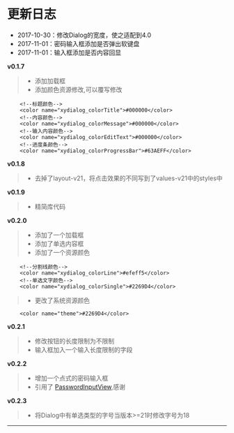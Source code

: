# 更新日志
* 2017-10-30：修改Dialog的宽度，使之适配到4.0
* 2017-11-01：密码输入框添加是否弹出软键盘
* 2017-11-01：输入框添加是否内容回显

**v0.1.7**
>* 添加加载框
>* 添加颜色资源修改,可以覆写修改
```
    <!--标题颜色-->
    <color name="xydialog_colorTitle">#000000</color>
    <!--内容颜色-->
    <color name="xydialog_colorMessage">#000000</color>
    <!--输入内容颜色-->
    <color name="xydialog_colorEditText">#000000</color>
    <!--进度条颜色-->
    <color name="xydialog_colorProgressBar">#63AEFF</color>
```

**v0.1.8**
>* 去掉了layout-v21，将点击效果的不同写到了values-v21中的styles中

**v0.1.9**
>* 精简库代码

**v0.2.0**
>* 添加了一个加载框
>* 添加了单选内容框
>* 添加了一个资源颜色
```
    <!--分割线颜色-->
    <color name="xydialog_colorLine">#efeff5</color>
    <!--单选文字颜色-->
    <color name="xydialog_colorSingle">#2269D4</color>
```
>* 更改了系统资源颜色
```
    <color name="theme">#2269D4</color>
```

**v0.2.1**
>* 修改按钮的长度限制为不限制
>* 输入框加入一个输入长度限制的字段

**v0.2.2**
>* 增加一个点式的密码输入框
>* 引用了 [PasswordInputView][1],感谢


**v0.2.3**
>* 将Dialog中有单选类型的字号当版本>=21时修改字号为18













-------------------------
[1]:https://github.com/Ericsongyl/PasswordInputView





